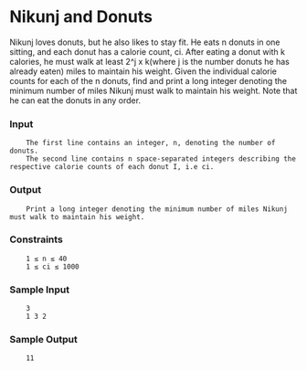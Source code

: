 # Nikunj and Donuts
Nikunj loves donuts, but he also likes to stay fit. He eats n donuts in one sitting, and each donut has a calorie count, ci. After eating a donut with k calories, he must walk at least 2^j x k(where j is the number donuts he has already eaten) miles to maintain his weight.
Given the individual calorie counts for each of the n donuts, find and print a long integer denoting the minimum number of miles Nikunj must walk to maintain his weight. Note that he can eat the donuts in any order.
### Input
```
    The first line contains an integer, n, denoting the number of donuts. 
    The second line contains n space-separated integers describing the respective calorie counts of each donut I, i.e ci.
```
### Output
```
    Print a long integer denoting the minimum number of miles Nikunj must walk to maintain his weight.
```
### Constraints
```
    1 ≤ n ≤ 40
    1 ≤ ci ≤ 1000
```
### Sample Input
```
    3
    1 3 2
```
### Sample Output
```
    11
```
